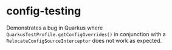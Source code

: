 # config-testing

Demonstrates a bug in Quarkus where `QuarkusTestProfile.getConfigOverrides()` in conjunction with
a `RelocateConfigSourceInterceptor` does not work as expected.